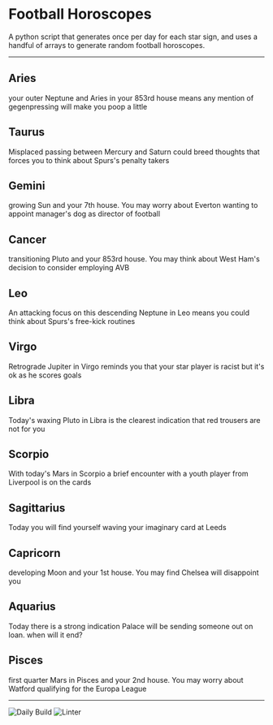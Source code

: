 # Football Horoscopes

A python script that generates once per day for each star sign, and uses a handful of arrays to generate random football horoscopes.

---

<!-- horoscopes_item starts -->
<h2>Aries</h2><p>your outer Neptune and Aries in your 853rd house means any mention of gegenpressing will make you poop a little</p><h2>Taurus</h2><p>Misplaced passing between Mercury and Saturn could breed thoughts that forces you to think about Spurs's penalty takers</p><h2>Gemini</h2><p>growing Sun and your 7th house. You may worry about Everton wanting to appoint manager's dog as director of football</p><h2>Cancer</h2><p>transitioning Pluto and your 853rd house. You may think about West Ham's decision to consider employing AVB</p><h2>Leo</h2><p>An attacking focus on this descending Neptune in Leo means you could think about Spurs's free-kick routines</p><h2>Virgo</h2><p>Retrograde Jupiter in Virgo reminds you that your star player is racist but it's ok as he scores goals</p><h2>Libra</h2><p>Today's waxing Pluto in Libra is the clearest indication that red trousers are not for you</p><h2>Scorpio</h2><p>With today's Mars in Scorpio a brief encounter with a youth player from Liverpool is on the cards</p><h2>Sagittarius</h2><p>Today you will find yourself waving your imaginary card at Leeds</p><h2>Capricorn</h2><p>developing Moon and your 1st house. You may find Chelsea will disappoint you</p><h2>Aquarius</h2><p>Today there is a strong indication Palace will be sending someone out on loan. when will it end?</p><h2>Pisces</h2><p>first quarter Mars in Pisces and your 2nd house. You may worry about Watford qualifying for the Europa League</p>
<!-- horoscopes_item ends -->

---

![Daily Build](https://github.com/MatBenfield/horofootball.thechels.uk/workflows/Daily%20Build/badge.svg) ![Linter](https://github.com/MatBenfield/horofootball.thechels.uk/workflows/Linter/badge.svg)
